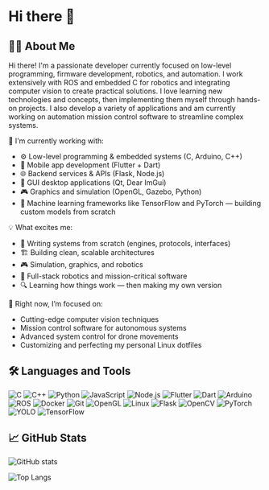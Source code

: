 # Hi there 👋

## 👨‍💻 About Me

Hi there! I'm a passionate developer currently focused on low-level programming, firmware development, robotics, and automation. I work extensively with ROS and embedded C for robotics and integrating computer vision to create practical solutions. I love learning new technologies and concepts, then implementing them myself through hands-on projects. I also develop a variety of applications and am currently working on automation mission control software to streamline complex systems.

🔧 I'm currently working with:
- ⚙️ Low-level programming & embedded systems (C, Arduino, C++)
- 📱 Mobile app development (Flutter + Dart)
- 🌐 Backend services & APIs (Flask, Node.js)
- 🧩 GUI desktop applications (Qt, Dear ImGui)
- 🎮 Graphics and simulation (OpenGL, Gazebo, Python)
- 🤖 Machine learning frameworks like TensorFlow and PyTorch — building custom models from scratch

💡 What excites me:
- 🧠 Writing systems from scratch (engines, protocols, interfaces)
- 🏗️ Building clean, scalable architectures
- 🎮 Simulation, graphics, and robotics
- 🤖 Full-stack robotics and mission-critical software
- 🔍 Learning how things work — then making my own version

🌱 Right now, I’m focused on:
- Cutting-edge computer vision techniques
- Mission control software for autonomous systems
- Advanced system control for drone movements
- Customizing and perfecting my personal Linux dotfiles


## 🛠️ Languages and Tools

![C](https://img.shields.io/badge/C-00599C?style=for-the-badge&logo=c&logoColor=white)
![C++](https://img.shields.io/badge/C++-00599C?style=for-the-badge&logo=c%2B%2B&logoColor=white)
![Python](https://img.shields.io/badge/Python-3670A0?style=for-the-badge&logo=python&logoColor=white)
![JavaScript](https://img.shields.io/badge/JavaScript-F7DF1E?style=for-the-badge&logo=javascript&logoColor=black)
![Node.js](https://img.shields.io/badge/Node.js-339933?style=for-the-badge&logo=nodedotjs&logoColor=white)
![Flutter](https://img.shields.io/badge/Flutter-02569B?style=for-the-badge&logo=flutter&logoColor=white)
![Dart](https://img.shields.io/badge/Dart-0175C2?style=for-the-badge&logo=dart&logoColor=white)
![Arduino](https://img.shields.io/badge/Arduino-00979D?style=for-the-badge&logo=arduino&logoColor=white)
![ROS](https://img.shields.io/badge/ROS-22314E?style=for-the-badge&logo=ros&logoColor=white)
![Docker](https://img.shields.io/badge/Docker-2496ED?style=for-the-badge&logo=docker&logoColor=white)
![Git](https://img.shields.io/badge/Git-F05032?style=for-the-badge&logo=git&logoColor=white)
![OpenGL](https://img.shields.io/badge/OpenGL-5586A4?style=for-the-badge&logo=opengl&logoColor=white)
![Linux](https://img.shields.io/badge/Linux-FCC624?style=for-the-badge&logo=linux&logoColor=black)
![Flask](https://img.shields.io/badge/Flask-3670A0?style=for-the-badge&logo=flask&logoColor=white)
![OpenCV](https://img.shields.io/badge/OpenCV-5C3EE8?style=for-the-badge&logo=opencv&logoColor=white)
![PyTorch](https://img.shields.io/badge/PyTorch-EE4C2C?style=for-the-badge&logo=pytorch&logoColor=white)
![YOLO](https://img.shields.io/badge/YOLO-FF0000?style=for-the-badge&logo=data:image/svg+xml;base64,PHN2ZyBmaWxsPSJ3aGl0ZSIgaGVpZ2h0PSIyNCIgd2lkdGg9IjI0IiB2aWV3Qm94PSIwIDAgMjQgMjQiIHhtbG5zPSJodHRwOi8vd3d3LnczLm9yZy8yMDAwL3N2ZyI+PHBhdGggZD0iTTEyIDJDNi40OCAyIDIgNi40OCAyIDEyczQuNDggMTAgMTAgMTAgMTAtNC40OCAxMC0xMFMxNy41MiAyIDEyIDJ6bTAgMTdjLTQuNDIgMC04LTQuNTgtOC04czMuNTgtOCA4LTggOCA0LjU4IDggOC0zLjU4IDgtOCA4eiIvPjwvc3ZnPg==)
![TensorFlow](https://img.shields.io/badge/TensorFlow-FF6F00?style=for-the-badge&logo=tensorflow&logoColor=white)


## 📈 GitHub Stats

![GitHub stats](https://github-readme-stats.vercel.app/api?username=Flame25&show_icons=true&theme=tokyonight)

![Top Langs](https://github-readme-stats.vercel.app/api/top-langs/?username=Flame25&layout=compact&theme=tokyonight)
